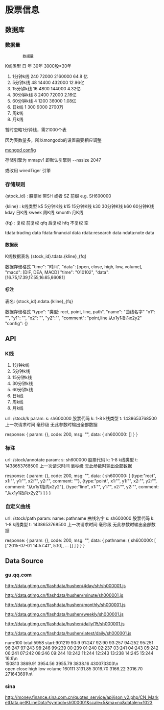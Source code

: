 # 股票信息

## 数据库

### 数据量

            数据量
   K线类型    日   年     30年    3000股*30年
1. 1分钟k线  240  72000 2160000    64.8 亿
2. 5分钟k线   48  14400  432000    12.96亿
3. 15分钟k线  16   4800  144000     4.32亿
4. 30分钟k线   8   2400   72000     2.16亿
5. 60分钟k线   4   1200   36000     1.08亿
6. 日k线       1    300    9000     2700万
7. 周k线
8. 月k线

暂时忽略1分钟线，需21000个表

因为表数量多，所以mongodb的设置需要相应调整

[mongod config](http://docs.mongodb.org/manual/reference/program/mongod/#bin.mongod)

存储引擎为 mmapv1 即默认引擎则
--nssize 2047

或改用 wiredTiger 引擎

### 存储规则

{stock_id} : 股票id
  带SH 或者 SZ 前缀  e.g. SH600000

{kline} : k线类型
  k5 5分钟K线
  k15 15分钟K线
  k30 30分钟K线
  k60 60分钟K线
  kday 日K线
  kweek 周K线
  kmonth 月K线

{fq} : 复权
  前复权 qfq
  后复权 hfq
  不复权 空

tdata:trading data
fdata:financial data
rdata:research data
ndata:note data

#### 数据表

K线数据表名 {stock_id}.tdata.{kline}_{fq}

数据存储格式
"time": "时间",	"data": [open, close, high, low, volume], "macd": [DIF, DEA, MACD]
"time": "010102",	"data": [16.75,17.39,17.55,16.65,66081]

#### 标注

表名: {stock_id}.ndata.{kline}_{fq}

数据存储格式
"type": "类型: rect, point, line, path",
"name": "曲线名字"
"x1": "",
"y1": "",
"x2": "",
"y2":"",
"comment": "point,line 从x1y1指向x2y2"
"config": {}

## API

### K线

1. 1分钟k线
2. 5分钟k线
3. 15分钟k线
4. 30分钟k线
5. 60分钟k线
6. 日k线
7. 周k线
8. 月k线

url: /stock/k
param:
  s: sh600000      股票代码
  k: 1-8           k线类型
  t: 1438653768500 上一次请求时间 毫秒级 无此参数时输出全部数据

response:
{
  param: {},
  code: 200,
  msg: "",
  data: {
    sh600000: []
  }
}

### 标注

url: /stock/annotate
param:
  s: sh600000      股票代码
  k: 1-8           k线类型
  t: 1438653768500 上一次请求时间 毫秒级 无此参数时输出全部数据

response:
{
  param: {},
  code: 200,
  msg: "",
  data: {
    sh600000: [
      {type:"rect", x1:"", y1:"", x2:"", y2:"", comment: ""},
      {type:"point", x1:"", y1:"", x2:"", y2:"", comment: "从x1y1指向x2y2"},
      {type:"line", x1:"", y1:"", x2:"", y2:"", comment: "从x1y1指向x2y2"}
    ]
  }
}

### 自定义曲线

url: /stock/path
param:
  name: pathname   曲线名字
  s: sh600000      股票代码
  k: 1-8           k线类型
  t: 1438653768500 上一次请求时间 毫秒级 无此参数时输出全部数据

response:
{
  param: {},
  code: 200,
  msg: "",
  data: {
    pathname: {
      sh600000: [
        ["2015-07-01 14:57:41", 5.10],
        ...
        []
      ]
    }
  }
}


## Data Source

### gu.qq.com

http://data.gtimg.cn/flashdata/hushen/4day/sh/sh000001.js

http://data.gtimg.cn/flashdata/hushen/minute/sh000001.js

http://data.gtimg.cn/flashdata/hushen/monthly/sh000001.js

http://data.gtimg.cn/flashdata/hushen/weekly/sh000001.js

http://data.gtimg.cn/flashdata/hushen/daily/15/sh000001.js

http://data.gtimg.cn/flashdata/hushen/latest/daily/sh000001.js

num:100 total:5958 start:901219 90:9 91:247 92:90 93:257 94:252 95:251 96:247 97:243 98:246 99:239 00:239 01:240 02:237 03:241 04:243 05:242 06:241 07:242 08:246 09:244 10:242 11:244 12:243 13:238 14:245 15:244 16:6\n\
150813 3869.91 3954.56 3955.79 3838.16 430073303\n\
       open    close   high    low     volume
160111 3131.85 3016.70 3166.22 3016.70 271643691\n\

### sina

http://money.finance.sina.com.cn/quotes_service/api/json_v2.php/CN_MarketData.getKLineData?symbol=sh000001&scale=5&ma=no&datalen=1023


